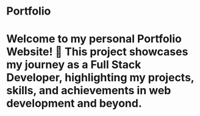 # Portfolio
<h1>Welcome to my personal Portfolio Website! 🚀
This project showcases my journey as a Full Stack Developer, highlighting my projects, skills, and achievements in web development and beyond.</h1>
